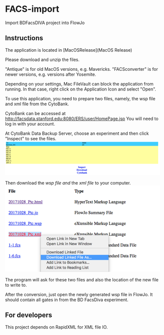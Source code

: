 # FACS-import
Import BDFacsDIVA project into FlowJo

## Instructions
The application is located in [MacOSRelease](MacOS Release)

Please download and unzip the files.

"Antique" is for old MacOS versions, e.g. Mavericks.
"FACSconverter" is for newer versions, e.g. versions after Yosemite.

Depending on your settings, Mac FileVault can block the application from running. In that case,
right click on the Application Icon and select "Open".

To use this application, you need to prepare two files, namely, the wsp file and xml file from the CytoBank.

CytoBank can be accessed at http://facsdata.stanford.edu:8080/ERS/user/HomePage.jsp
You will need to log in with your account.

At CytoBank Data Backup Server, choose an experiment and then click "Inspect" to see the files.
![alt text](doc/cytobank1.png)

Then download the *wsp file* _and_ the *xml file* to your computer.
![alt text](doc/cytobank2.png)

The program will ask for these two files and also the location of the new file to write to.

After the conversion, just open the newly generated wsp file in FlowJo. 
It should contain all gates in from the BD FacsDiva experiment.

## For developers

This project depends on RapidXML for XML file IO.


